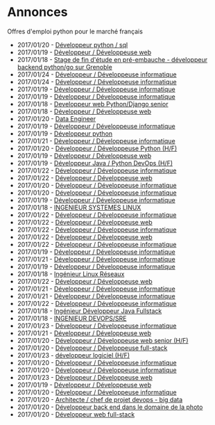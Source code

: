 # Annonces

Offres d'emploi python pour le marché français

* 2017/01/20 - [Développeur python / sql](http://www.pyjobs.fr/jobs/details/4665/developpeur-python-sql "Développeur python / sql")
* 2017/01/19 - [Développeur / Développeuse web](http://www.pyjobs.fr/jobs/details/4657/developpeur-developpeuse-web "Développeur / Développeuse web")
* 2017/01/18 - [Stage de fin d'étude en pré-embauche - développeur backend python/go sur Grenoble](http://www.pyjobs.fr/jobs/details/4649/stage-de-fin-detude-en-pre-embauche-developpeur-backend-python-go-sur-grenoble "Stage de fin d'étude en pré-embauche - développeur backend python/go sur Grenoble")
* 2017/01/24 - [Développeur / Développeuse informatique](http://www.pyjobs.fr/jobs/details/4698/developpeur-developpeuse-informatique "Développeur / Développeuse informatique")
* 2017/01/24 - [Développeur / Développeuse informatique](http://www.pyjobs.fr/jobs/details/4697/developpeur-developpeuse-informatique "Développeur / Développeuse informatique")
* 2017/01/19 - [Développeur / Développeuse informatique](http://www.pyjobs.fr/jobs/details/4656/developpeur-developpeuse-informatique "Développeur / Développeuse informatique")
* 2017/01/19 - [Développeur / Développeuse informatique](http://www.pyjobs.fr/jobs/details/4658/developpeur-developpeuse-informatique "Développeur / Développeuse informatique")
* 2017/01/18 - [Developpeur web Python/Django senior](http://www.pyjobs.fr/jobs/details/4647/developpeur-web-python-django-senior "Developpeur web Python/Django senior")
* 2017/01/18 - [Développeur / Développeuse web](http://www.pyjobs.fr/jobs/details/4635/developpeur-developpeuse-web "Développeur / Développeuse web")
* 2017/01/20 - [Data Engineer](http://www.pyjobs.fr/jobs/details/4678/data-engineer "Data Engineer")
* 2017/01/19 - [Développeur / Développeuse informatique](http://www.pyjobs.fr/jobs/details/4655/developpeur-developpeuse-informatique "Développeur / Développeuse informatique")
* 2017/01/19 - [Développeur python](http://www.pyjobs.fr/jobs/details/4664/developpeur-python "Développeur python")
* 2017/01/21 - [Développeur / Développeuse informatique](http://www.pyjobs.fr/jobs/details/4684/developpeur-developpeuse-informatique "Développeur / Développeuse informatique")
* 2017/01/20 - [Développeur / Développeuse Python (H/F)](http://www.pyjobs.fr/jobs/details/4677/developpeur-developpeuse-python-h-f "Développeur / Développeuse Python (H/F)")
* 2017/01/19 - [Développeur / Développeuse web](http://www.pyjobs.fr/jobs/details/4654/developpeur-developpeuse-web "Développeur / Développeuse web")
* 2017/01/19 - [Développeur Java / Python DevOps (H/F)](http://www.pyjobs.fr/jobs/details/4663/developpeur-java-python-devops-h-f "Développeur Java / Python DevOps (H/F)")
* 2017/01/22 - [Développeur / Développeuse informatique](http://www.pyjobs.fr/jobs/details/4693/developpeur-developpeuse-informatique "Développeur / Développeuse informatique")
* 2017/01/22 - [Développeur / Développeuse web](http://www.pyjobs.fr/jobs/details/4692/developpeur-developpeuse-web "Développeur / Développeuse web")
* 2017/01/20 - [Développeur / Développeuse informatique](http://www.pyjobs.fr/jobs/details/4675/developpeur-developpeuse-informatique "Développeur / Développeuse informatique")
* 2017/01/20 - [Développeur / Développeuse informatique](http://www.pyjobs.fr/jobs/details/4676/developpeur-developpeuse-informatique "Développeur / Développeuse informatique")
* 2017/01/19 - [Développeur / Développeuse informatique](http://www.pyjobs.fr/jobs/details/4662/developpeur-developpeuse-informatique "Développeur / Développeuse informatique")
* 2017/01/18 - [INGENIEUR SYSTEMES LINUX](http://www.pyjobs.fr/jobs/details/4653/ingenieur-systemes-linux "INGENIEUR SYSTEMES LINUX")
* 2017/01/22 - [Développeur / Développeuse informatique](http://www.pyjobs.fr/jobs/details/4691/developpeur-developpeuse-informatique "Développeur / Développeuse informatique")
* 2017/01/22 - [Développeur / Développeuse web](http://www.pyjobs.fr/jobs/details/4688/developpeur-developpeuse-web "Développeur / Développeuse web")
* 2017/01/22 - [Développeur / Développeuse informatique](http://www.pyjobs.fr/jobs/details/4689/developpeur-developpeuse-informatique "Développeur / Développeuse informatique")
* 2017/01/22 - [Développeur / Développeuse web](http://www.pyjobs.fr/jobs/details/4690/developpeur-developpeuse-web "Développeur / Développeuse web")
* 2017/01/22 - [Développeur / Développeuse informatique](http://www.pyjobs.fr/jobs/details/4687/developpeur-developpeuse-informatique "Développeur / Développeuse informatique")
* 2017/01/19 - [Développeur / Développeuse informatique](http://www.pyjobs.fr/jobs/details/4660/developpeur-developpeuse-informatique "Développeur / Développeuse informatique")
* 2017/01/21 - [Développeur / Développeuse informatique](http://www.pyjobs.fr/jobs/details/4683/developpeur-developpeuse-informatique "Développeur / Développeuse informatique")
* 2017/01/19 - [Développeur / Développeuse informatique](http://www.pyjobs.fr/jobs/details/4661/developpeur-developpeuse-informatique "Développeur / Développeuse informatique")
* 2017/01/18 - [Ingénieur Linux Réseaux](http://www.pyjobs.fr/jobs/details/4651/ingenieur-linux-reseaux "Ingénieur Linux Réseaux")
* 2017/01/22 - [Développeur / Développeuse web](http://www.pyjobs.fr/jobs/details/4686/developpeur-developpeuse-web "Développeur / Développeuse web")
* 2017/01/21 - [Développeur / Développeuse informatique](http://www.pyjobs.fr/jobs/details/4681/developpeur-developpeuse-informatique "Développeur / Développeuse informatique")
* 2017/01/21 - [Développeur / Développeuse informatique](http://www.pyjobs.fr/jobs/details/4682/developpeur-developpeuse-informatique "Développeur / Développeuse informatique")
* 2017/01/22 - [Développeur / Développeuse informatique](http://www.pyjobs.fr/jobs/details/4685/developpeur-developpeuse-informatique "Développeur / Développeuse informatique")
* 2017/01/18 - [Ingénieur Développeur Java Fullstack](http://www.pyjobs.fr/jobs/details/4652/ingenieur-developpeur-java-fullstack "Ingénieur Développeur Java Fullstack")
* 2017/01/18 - [INGENIEUR DEVOPS/SRE](http://www.pyjobs.fr/jobs/details/4650/ingenieur-devops-sre "INGENIEUR DEVOPS/SRE")
* 2017/01/23 - [Développeur / Développeuse informatique](http://www.pyjobs.fr/jobs/details/4696/developpeur-developpeuse-informatique "Développeur / Développeuse informatique")
* 2017/01/21 - [Développeur / Développeuse web](http://www.pyjobs.fr/jobs/details/4680/developpeur-developpeuse-web "Développeur / Développeuse web")
* 2017/01/20 - [Développeur / Développeuse web senior (H/F)](http://www.pyjobs.fr/jobs/details/4674/developpeur-developpeuse-web-senior-h-f "Développeur / Développeuse web senior (H/F)")
* 2017/01/20 - [Développeur / Développeuse full-stack](http://www.pyjobs.fr/jobs/details/4673/developpeur-developpeuse-full-stack "Développeur / Développeuse full-stack")
* 2017/01/23 - [développeur logiciel (H/F)](http://www.pyjobs.fr/jobs/details/4695/developpeur-logiciel-h-f "développeur logiciel (H/F)")
* 2017/01/20 - [Développeur / Développeuse informatique](http://www.pyjobs.fr/jobs/details/4671/developpeur-developpeuse-informatique "Développeur / Développeuse informatique")
* 2017/01/20 - [Développeur / Développeuse informatique](http://www.pyjobs.fr/jobs/details/4672/developpeur-developpeuse-informatique "Développeur / Développeuse informatique")
* 2017/01/23 - [Développeur / Développeuse web](http://www.pyjobs.fr/jobs/details/4694/developpeur-developpeuse-web "Développeur / Développeuse web")
* 2017/01/19 - [Développeur / Développeuse web](http://www.pyjobs.fr/jobs/details/4659/developpeur-developpeuse-web "Développeur / Développeuse web")
* 2017/01/20 - [Développeur / Développeuse informatique](http://www.pyjobs.fr/jobs/details/4679/developpeur-developpeuse-informatique "Développeur / Développeuse informatique")
* 2017/01/20 - [Architecte / chef de projet devops - big data](http://www.pyjobs.fr/jobs/details/4668/architecte-chef-de-projet-devops-big-data "Architecte / chef de projet devops - big data")
* 2017/01/20 - [Développeur back end dans le domaine de la photo](http://www.pyjobs.fr/jobs/details/4669/developpeur-back-end-dans-le-domaine-de-la-photo "Développeur back end dans le domaine de la photo")
* 2017/01/20 - [Développeur web full-stack](http://www.pyjobs.fr/jobs/details/4670/developpeur-web-full-stack "Développeur web full-stack")

